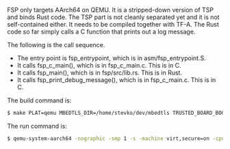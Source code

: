 FSP only targets AArch64 on QEMU. It is a stripped-down version of TSP and binds Rust code. The TSP
part is not cleanly separated yet and it is not self-contained either. It needs to be compiled
together with TF-A. The Rust code so far simply calls a C function that prints out a log message.

The following is the call sequence.

* The entry point is fsp_entrypoint, which is in asm/fsp_entrypoint.S.
* It calls fsp_c_main(), which is in fsp_c_main.c. This is in C.
* It calls fsp_main(), which is in fsp/src/lib.rs. This is in Rust.
* It calls fsp_print_debug_message(), which is in fsp_c_main.c. This is in C.

The build command is:

```bash
$ make PLAT=qemu MBEDTLS_DIR=/home/stevko/dev/mbedtls TRUSTED_BOARD_BOOT=1 GENERATE_COT=1 DEBUG=1 LOG_LEVEL=70 BL33=/home/stevko/dev/bin/bl33.bin SPD=fspd all certificates
```

The run command is:

```bash
$ qemu-system-aarch64 -nographic -smp 1 -s -machine virt,secure=on -cpu cortex-a57 -d unimp -semihosting-config enable,target=native -m 1057 -bios bl1.bin
```
